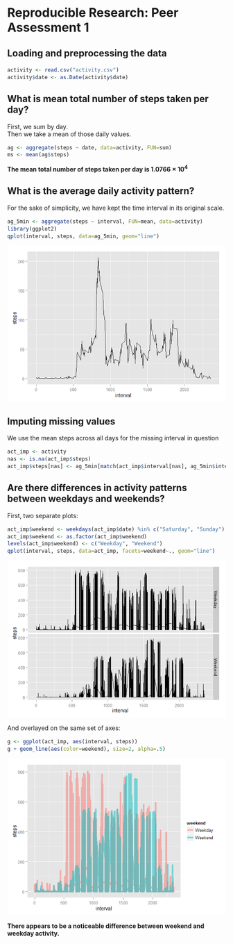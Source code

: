 # Reproducible Research: Peer Assessment 1


## Loading and preprocessing the data

```r
activity <- read.csv("activity.csv")
activity$date <- as.Date(activity$date)
```


## What is mean total number of steps taken per day?
First, we sum by day.  
Then we take a mean of those daily values.  

```r
ag <- aggregate(steps ~ date, data=activity, FUN=sum)
ms <- mean(ag$steps)
```
**The mean total number of steps taken per day is 1.0766 &times; 10<sup>4</sup>**


## What is the average daily activity pattern?
For the sake of simplicity, we have kept the time interval in its original scale.

```r
ag_5min <- aggregate(steps ~ interval, FUN=mean, data=activity)
library(ggplot2)
qplot(interval, steps, data=ag_5min, geom="line")
```

![plot of chunk avgdaily](./PA1_template_files/figure-html/avgdaily.png) 



## Imputing missing values
We use the mean steps across all days for the missing interval in question

```r
act_imp <- activity
nas <- is.na(act_imp$steps)
act_imp$steps[nas] <- ag_5min[match(act_imp$interval[nas], ag_5min$interval),"steps"]
```


## Are there differences in activity patterns between weekdays and weekends?
First, two separate plots:

```r
act_imp$weekend <- weekdays(act_imp$date) %in% c("Saturday", "Sunday")
act_imp$weekend <- as.factor(act_imp$weekend)
levels(act_imp$weekend) <- c("Weekday", "Weekend")
qplot(interval, steps, data=act_imp, facets=weekend~., geom="line")
```

![plot of chunk weekend1](./PA1_template_files/figure-html/weekend1.png) 
  
And overlayed on the same set of axes:

```r
g <- ggplot(act_imp, aes(interval, steps))
g + geom_line(aes(color=weekend), size=2, alpha=.5)
```

![plot of chunk weekend2](./PA1_template_files/figure-html/weekend2.png) 

**There appears to be a noticeable difference between weekend and weekday activity.**
